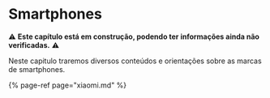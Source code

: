 # Smartphones

⚠️ **Este capítulo está em construção, podendo ter informações ainda não verificadas.** ⚠️

Neste capitulo traremos diversos conteúdos e orientações sobre as marcas de smartphones.

{% page-ref page="xiaomi.md" %}



